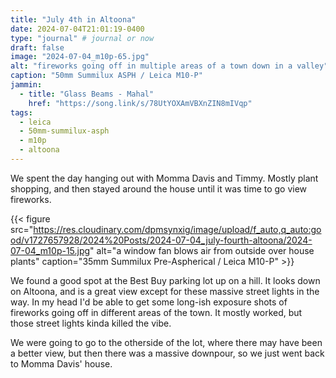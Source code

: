 ```yaml
---
title: "July 4th in Altoona"
date: 2024-07-04T21:01:19-0400
type: "journal" # journal or now
draft: false
image: "2024-07-04_m10p-65.jpg"
alt: "fireworks going off in multiple areas of a town down in a valley"
caption: "50mm Summilux ASPH / Leica M10-P"
jammin:
  - title: "Glass Beams - Mahal"
    href: "https://song.link/s/78UtYOXAmVBXnZIN8mIVqp"
tags:
  - leica
  - 50mm-summilux-asph
  - m10p
  - altoona
---
```


We spent the day hanging out with Momma Davis and Timmy. Mostly plant shopping, and then stayed around the house until it was time to go view fireworks.

{{< figure src="https://res.cloudinary.com/dpmsynxig/image/upload/f_auto,q_auto:good/v1727657928/2024%20Posts/2024-07-04_july-fourth-altoona/2024-07-04_m10p-15.jpg" alt="a window fan blows air from outside over house plants" caption="35mm Summilux Pre-Aspherical / Leica M10-P" >}}

We found a good spot at the Best Buy parking lot up on a hill. It looks down on Altoona, and is a great view except for these massive street lights in the way. In my head I'd be able to get some long-ish exposure shots of fireworks going off in different areas of the town. It mostly worked, but those street lights kinda killed the vibe.

We were going to go to the otherside of the lot, where there may have been a better view, but then there was a massive downpour, so we just went back to Momma Davis' house.
